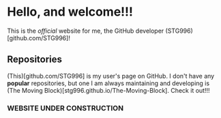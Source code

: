# Hello, and welcome!!!
 This is the *official* website for me, the GitHub developer (STG996)[github.com/STG996]!

 ## Repositories
  (This)[github.com/STG996] is my user's page on GitHub.
  I don't have any **popular** repositories, but one I am always maintaining and developing is (The Moving Block)[stg996.github.io/The-Moving-Block].
  Check it out!!!

### WEBSITE UNDER CONSTRUCTION